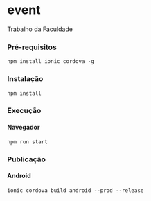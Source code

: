 # event
Trabalho da Faculdade

### Pré-requisitos

```
npm install ionic cordova -g
```

### Instalação

```
npm install
```

### Execução


#### Navegador

```
npm run start
```

### Publicação

#### Android

```
ionic cordova build android --prod --release
```

